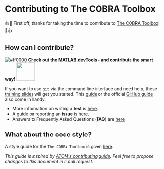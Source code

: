 # Contributing to The COBRA Toolbox

:+1::tada: First off, thanks for taking the time to contribute to [The COBRA Toolbox](https://github.com/opencobra/cobratoolbox)! :tada::+1:

## How can I contribute?

![#ff0000](https://placehold.it/15/ff0000/000000?text=+) **Check out the [MATLAB.devTools](https://github.com/opencobra/MATLAB.devTools) - and contribute the smart way!** <img src="https://raw.githubusercontent.com/laurentheirendt/devTools/master/assets/devTools_logo.png" height="60px" href="https://github.com/opencobra/MATLAB.devTools"/>

If you want to use `git` via the command line interface and need help, these [training slides](https://uni-lu.github.io/slides/) will get you started. This [guide](https://www.digitalocean.com/community/tutorials/how-to-create-a-pull-request-on-github) or the official [GitHub guide](https://help.github.com/articles/creating-a-pull-request/) also come in handy.

- More information on writing a **test** is [here](TESTGUIDE.md).
- A guide on reporting an **issue** is [here](ISSUEGUIDE.md).
- Answers to Frequently Asked Questions (**FAQ**) are [here](FAQ.md)

## What about the code style?

A style guide for the `The COBRA Toolbox` is given [here](STYLEGUIDE.md).

*This guide is inspired by [ATOM's contributing guide](https://github.com/atom/atom/blob/master/CONTRIBUTING.md). Feel free to propose changes to this document in a pull request.*
